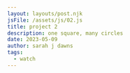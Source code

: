 ```yaml
---
layout: layouts/post.njk
jsFile: /assets/js/02.js
title: project 2
description: one square, many circles
date: 2023-05-09
author: sarah j dawns
tags:
  - watch
---
```

